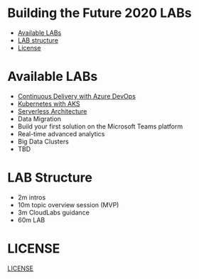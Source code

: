# Building the Future 2020 LABs

* [Available LABs](#available-labs)
* [LAB structure](#lab-structure)
* [License](#license)

# Available LABs

* [Continuous Delivery with Azure DevOps](devops/README.md)
* [Kubernetes with AKS](kubernetes/README.md)
* [Serverless Architecture](serverless/README.md)
* Data Migration
* Build your first solution on the Microsoft Teams platform
* Real-time advanced analytics
* Big Data Clusters
* TBD


# LAB Structure

* 2m intros
* 10m topic overview session (MVP)
* 3m CloudLabs guidance
* 60m LAB

# LICENSE

[LICENSE](LICENSE)